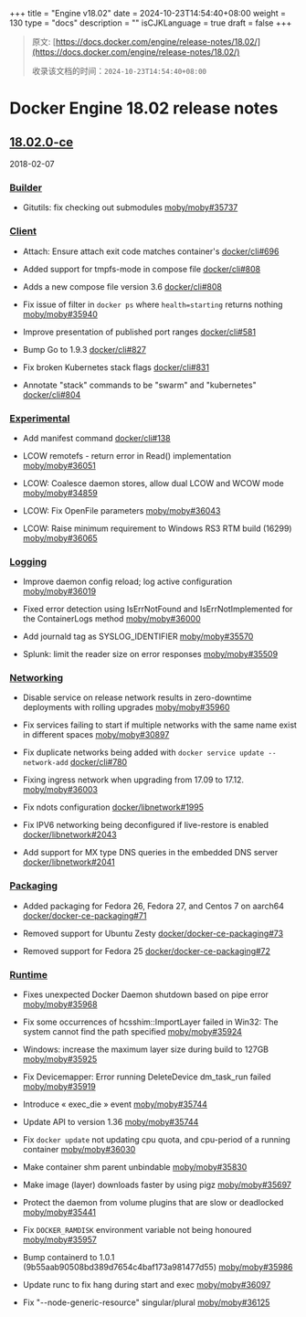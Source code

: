 +++
title = "Engine v18.02"
date = 2024-10-23T14:54:40+08:00
weight = 130
type = "docs"
description = ""
isCJKLanguage = true
draft = false
+++

> 原文: [https://docs.docker.com/engine/release-notes/18.02/](https://docs.docker.com/engine/release-notes/18.02/)
>
> 收录该文档的时间：`2024-10-23T14:54:40+08:00`

# Docker Engine 18.02 release notes

## [18.02.0-ce](https://docs.docker.com/engine/release-notes/18.02/#18020-ce)

2018-02-07

### [Builder](https://docs.docker.com/engine/release-notes/18.02/#builder)

- Gitutils: fix checking out submodules [moby/moby#35737](https://github.com/moby/moby/pull/35737)

### [Client](https://docs.docker.com/engine/release-notes/18.02/#client)

- Attach: Ensure attach exit code matches container's [docker/cli#696](https://github.com/docker/cli/pull/696)

- Added support for tmpfs-mode in compose file [docker/cli#808](https://github.com/docker/cli/pull/808)
- Adds a new compose file version 3.6 [docker/cli#808](https://github.com/docker/cli/pull/808)

- Fix issue of filter in `docker ps` where `health=starting` returns nothing [moby/moby#35940](https://github.com/moby/moby/pull/35940)

- Improve presentation of published port ranges [docker/cli#581](https://github.com/docker/cli/pull/581)

- Bump Go to 1.9.3 [docker/cli#827](https://github.com/docker/cli/pull/827)

- Fix broken Kubernetes stack flags [docker/cli#831](https://github.com/docker/cli/pull/831)

- Annotate "stack" commands to be "swarm" and "kubernetes" [docker/cli#804](https://github.com/docker/cli/pull/804)

### [Experimental](https://docs.docker.com/engine/release-notes/18.02/#experimental)

- Add manifest command [docker/cli#138](https://github.com/docker/cli/pull/138)

- LCOW remotefs - return error in Read() implementation [moby/moby#36051](https://github.com/moby/moby/pull/36051)

- LCOW: Coalesce daemon stores, allow dual LCOW and WCOW mode [moby/moby#34859](https://github.com/moby/moby/pull/34859)

- LCOW: Fix OpenFile parameters [moby/moby#36043](https://github.com/moby/moby/pull/36043)

- LCOW: Raise minimum requirement to Windows RS3 RTM build (16299) [moby/moby#36065](https://github.com/moby/moby/pull/36065)

### [Logging](https://docs.docker.com/engine/release-notes/18.02/#logging)

- Improve daemon config reload; log active configuration [moby/moby#36019](https://github.com/moby/moby/pull/36019)

- Fixed error detection using IsErrNotFound and IsErrNotImplemented for the ContainerLogs method [moby/moby#36000](https://github.com/moby/moby/pull/36000)

- Add journald tag as SYSLOG_IDENTIFIER [moby/moby#35570](https://github.com/moby/moby/pull/35570)

- Splunk: limit the reader size on error responses [moby/moby#35509](https://github.com/moby/moby/pull/35509)

### [Networking](https://docs.docker.com/engine/release-notes/18.02/#networking)

- Disable service on release network results in zero-downtime deployments with rolling upgrades [moby/moby#35960](https://github.com/moby/moby/pull/35960)

- Fix services failing to start if multiple networks with the same name exist in different spaces [moby/moby#30897](https://github.com/moby/moby/pull/30897)
- Fix duplicate networks being added with `docker service update --network-add` [docker/cli#780](https://github.com/docker/cli/pull/780)
- Fixing ingress network when upgrading from 17.09 to 17.12. [moby/moby#36003](https://github.com/moby/moby/pull/36003)
- Fix ndots configuration [docker/libnetwork#1995](https://github.com/docker/libnetwork/pull/1995)
- Fix IPV6 networking being deconfigured if live-restore is enabled [docker/libnetwork#2043](https://github.com/docker/libnetwork/pull/2043)

- Add support for MX type DNS queries in the embedded DNS server [docker/libnetwork#2041](https://github.com/docker/libnetwork/pull/2041)

### [Packaging](https://docs.docker.com/engine/release-notes/18.02/#packaging)

- Added packaging for Fedora 26, Fedora 27, and Centos 7 on aarch64 [docker/docker-ce-packaging#71](https://github.com/docker/docker-ce-packaging/pull/71)

- Removed support for Ubuntu Zesty [docker/docker-ce-packaging#73](https://github.com/docker/docker-ce-packaging/pull/73)
- Removed support for Fedora 25 [docker/docker-ce-packaging#72](https://github.com/docker/docker-ce-packaging/pull/72)

### [Runtime](https://docs.docker.com/engine/release-notes/18.02/#runtime)

- Fixes unexpected Docker Daemon shutdown based on pipe error [moby/moby#35968](https://github.com/moby/moby/pull/35968)
- Fix some occurrences of hcsshim::ImportLayer failed in Win32: The system cannot find the path specified [moby/moby#35924](https://github.com/moby/moby/pull/35924)

- Windows: increase the maximum layer size during build to 127GB [moby/moby#35925](https://github.com/moby/moby/pull/35925)

- Fix Devicemapper: Error running DeleteDevice dm_task_run failed [moby/moby#35919](https://github.com/moby/moby/pull/35919)

- Introduce « exec_die » event [moby/moby#35744](https://github.com/moby/moby/pull/35744)

- Update API to version 1.36 [moby/moby#35744](https://github.com/moby/moby/pull/35744)

- Fix `docker update` not updating cpu quota, and cpu-period of a running container [moby/moby#36030](https://github.com/moby/moby/pull/36030)

- Make container shm parent unbindable [moby/moby#35830](https://github.com/moby/moby/pull/35830)

- Make image (layer) downloads faster by using pigz [moby/moby#35697](https://github.com/moby/moby/pull/35697)
- Protect the daemon from volume plugins that are slow or deadlocked [moby/moby#35441](https://github.com/moby/moby/pull/35441)

- Fix `DOCKER_RAMDISK` environment variable not being honoured [moby/moby#35957](https://github.com/moby/moby/pull/35957)

- Bump containerd to 1.0.1 (9b55aab90508bd389d7654c4baf173a981477d55) [moby/moby#35986](https://github.com/moby/moby/pull/35986)
- Update runc to fix hang during start and exec [moby/moby#36097](https://github.com/moby/moby/pull/36097)

- Fix "--node-generic-resource" singular/plural [moby/moby#36125](https://github.com/moby/moby/pull/36125)
